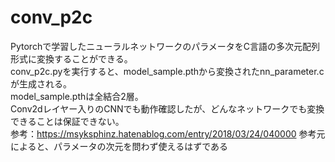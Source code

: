 # conv_p2c
Pytorchで学習したニューラルネットワークのパラメータをC言語の多次元配列形式に変換することができる。  
conv_p2c.pyを実行すると、model_sample.pthから変換されたnn_parameter.cが生成される。  
model_sample.pthは全結合2層。  
Conv2dレイヤー入りのCNNでも動作確認したが、どんなネットワークでも変換できることは保証できない。  
参考：https://msyksphinz.hatenablog.com/entry/2018/03/24/040000
参考元によると、パラメータの次元を問わず使えるはずである
